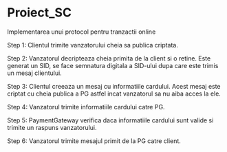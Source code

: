 # Proiect_SC
Implementarea unui protocol pentru tranzactii online

Step 1: Clientul trimite vanzatorului cheia sa publica criptata.

Step 2: Vanzatorul decripteaza cheia primita de la client si o retine. Este generat un SID, se face semnatura digitala a SID-ului dupa care este trimis un mesaj clientului.

Step 3: Clientul creeaza un mesaj cu informatiile cardului. Acest mesaj este criptat cu cheia publica a PG astfel incat vanzatorul sa nu aiba acces la ele.

Step 4: Vanzatorul trimite informatiile cardului catre PG.

Step 5: PaymentGateway verifica daca informatiile cardului sunt valide si trimite un raspuns vanzatorului.

Step 6: Vanzatorul trimite mesajul primit de la PG catre client.
